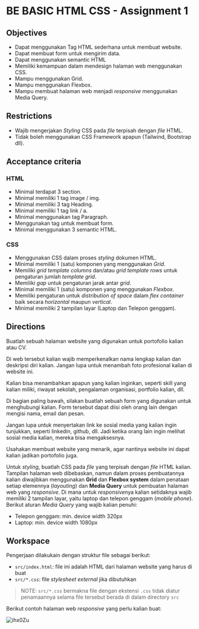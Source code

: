 # **BE BASIC HTML CSS - Assignment 1**

## Objectives

* Dapat menggunakan Tag HTML sederhana untuk membuat website.
* Dapat membuat form untuk mengirim data.
* Dapat menggunakan semantic HTML
* Memiliki kemampuan dalam mendesign halaman web menggunakan CSS.
* Mampu menggunakan Grid.
* Mampu menggunakan Flexbox.
* Mampu membuat halaman web menjadi *responsive* menggunakan Media Query.

## Restrictions

* Wajib mengerjakan _Styling_ CSS pada _file_ terpisah dengan _file_ HTML.
* Tidak boleh menggunakan CSS Framework apapun (Tailwind, Bootstrap dll).

## Acceptance criteria

### HTML

* Minimal terdapat 3 section.
* Minimal memiliki 1 tag image / img.
* Minimal memiliki 3 tag Heading.
* Minimal memiliki 1 tag link / a.
* Minimal menggunakan tag Paragraph.
* Menggunakan tag untuk membuat form.
* Minimal menggunakan 3 semantic HTML.

### CSS

* Menggunakan CSS dalam proses _styling_ dokumen HTML. 
* Minimal memiliki 1 (satu) komponen yang menggunakan _Grid_.
* Memiliki _grid template columns_ dan/atau _grid template rows_ untuk pengaturan jumlah _template grid_.
* Memiliki _gap_ untuk pengaturan jarak antar _grid_.
* Minimal memiliki 1 (satu) komponen yang menggunakan _Flexbox_.
* Memiliki pengaturan untuk _distribution of space_ dalam _flex container_ baik secara _horizontal_ maupun _vertical_.
* Minimal memiliki 2 tampilan layar (Laptop dan Telepon genggam).

## Directions

Buatlah sebuah halaman website yang digunakan untuk portofolio kalian atau CV.

Di web tersebut kalian wajib memperkenalkan nama lengkap kalian dan deskripsi diri kalian. Jangan lupa untuk menambah foto profesional kalian di website ini.

Kalian bisa menambahkan apapun yang kalian inginkan, seperti skill yang kalian miliki, riwayat sekolah, pengalaman organisasi, portfolio kalian, dll.

Di bagian paling bawah, silakan buatlah sebuah form yang digunakan untuk menghubungi kalian. Form tersebut dapat diisi oleh orang lain dengan mengisi nama, email dan pesan.

Jangan lupa untuk menyertakan link ke sosial media yang kalian ingin tunjukkan, seperti linkedin, github, dll. Jadi ketika orang lain ingin melihat sosial media kalian, mereka bisa mengaksesnya.

Usahakan membuat website yang menarik, agar nantinya website ini dapat kalian jadikan portofolio juga.

Untuk _styling_, buatlah CSS pada _file_ yang terpisah dengan _file_ HTML kalian. Tampilan halaman web dibebaskan, namun dalam proses pembuatannya kalian diwajibkan menggunakan **Grid** dan **Flexbox system** dalam penataan setiap elemennya (_layouting_) dan **Media Query** untuk pembuatan halaman web yang *responsive*. Di mana untuk *responsive*nya kalian setidaknya wajib memiliki 2 tampilan layar, yaitu laptop dan telepon genggam (_mobile phone_). Berikut aturan _Media Query_ yang wajib kalian penuhi:
* Telepon genggam: min. device width 320px
* Laptop: min. device width 1080px

## Workspace

Pengerjaan dilakukain dengan struktur file sebagai berikut:

* `src/index.html`:  file ini adalah HTML dari halaman website yang harus di buat
* `src/*.css`: file _stylesheet external_ jika dibutuhkan

> NOTE: `src/*.css` bermakna file dengan ekstensi `.css` tidak diatur penamaannya selama file tersebut berada di dalam directory `src`

Berikut contoh halaman web *responsive* yang perlu kalian buat:

![ihx0Zu](https://user-images.githubusercontent.com/33412865/190975367-b80ae0b9-1941-4beb-9e78-66005abe20eb.gif)
